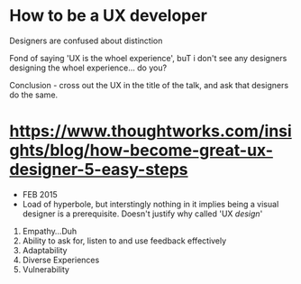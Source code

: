 # How to be a UX developer

Designers are confused about distinction

Fond of saying 'UX is the whoel experience', buT i don't see any designers designing the whoel experience... do you?

Conclusion - cross out the UX in the title of the talk, and ask that designers do the same.

# https://www.thoughtworks.com/insights/blog/how-become-great-ux-designer-5-easy-steps
 - FEB 2015
 - Load of hyperbole, but interstingly nothing in it implies being a visual designer is a prerequisite. Doesn't justify why called 'UX *design*'
 1. Empathy…Duh
 2. Ability to ask for, listen to and use feedback effectively 
 3. Adaptability
 4. Diverse Experiences
 5. Vulnerability


